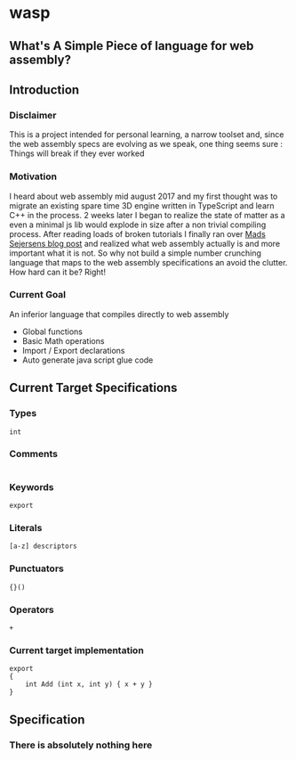 # wasp
## What's A Simple Piece of language for web assembly?


## Introduction

### Disclaimer

This is a project intended for personal learning, a narrow toolset and, since the web assembly specs are evolving as we speak, one thing seems sure : Things will break if they ever worked

### Motivation

I heard about web assembly mid august 2017 and my first thought was to migrate an existing spare time 3D engine written in TypeScript and learn C++ in the process. 2 weeks later I began to realize the state of matter as a even a minimal js lib would explode in size after a non trivial compiling process. After reading loads of broken tutorials I finally ran over [Mads Sejersens blog post][MS] and realized what web assembly actually is and more important what it is not. So why not build a simple number crunching language that maps to the web assembly specifications an avoid the clutter. How hard can it be? Right! 

### Current Goal

An inferior language that compiles directly to web assembly

* Global functions
* Basic Math operations
* Import / Export declarations
* Auto generate java script glue code





## Current Target Specifications

### Types

```
int
```

### Comments

```

```

### Keywords

```
export
```

### Literals

```
[a-z] descriptors
```

### Punctuators

```
{}()
```

### Operators

```
+
```



### Current target implementation

```
export
{
	int Add (int x, int y) { x + y }
}
```





## Specification

### There is absolutely nothing here



[MS]: https://medium.com/@MadsSejersen/webassembly-the-missing-tutorial-95f8580b08ba
